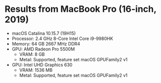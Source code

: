 # Results from MacBook Pro (16-inch, 2019)

* macOS Catalina 10.15.7 (19H15)
* Processor: 2.4 GHz 8-Core Intel Core i9-9980HK
* Memory: 64 GB 2667 MHz DDR4 
* GPU: AMD Radeon Pro 5500M
  * VRAM: 8 GB
  * Metal: Supported, feature set macOS GPUFamily2 v1
* GPU: Intel UHD Graphics 630
  * VRAM: 1536 MB
  * Metal: Supported, feature set macOS GPUFamily2 v1
  
